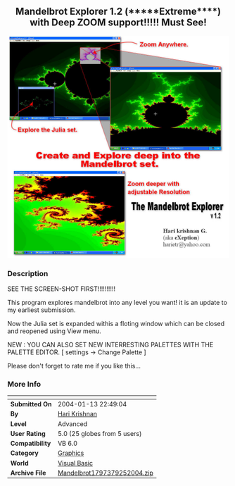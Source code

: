 ﻿<div align="center">

## Mandelbrot Explorer 1\.2 \(\*\*\*\*\*Extreme\*\*\*\*\)  with Deep ZOOM support\!\!\!\!\!   Must See\!

<img src="PIC20049251323366994.jpg">
</div>

### Description

SEE THE SCREEN-SHOT FIRST!!!!!!!!!!

This program explores mandelbrot into any level you want! it is an update to my earliest submission.

Now the Julia set is expanded withis a floting window which can be closed and reopened using View menu.

NEW : YOU CAN ALSO SET NEW INTERRESTING PALETTES WITH THE PALETTE EDITOR. [ settings -> Change Palette ]

Please don't forget to rate me if you like this...
 
### More Info
 


<span>             |<span>
---                |---
**Submitted On**   |2004-01-13 22:49:04
**By**             |[Hari Krishnan](https://github.com/Planet-Source-Code/PSCIndex/blob/master/ByAuthor/hari-krishnan.md)
**Level**          |Advanced
**User Rating**    |5.0 (25 globes from 5 users)
**Compatibility**  |VB 6\.0
**Category**       |[Graphics](https://github.com/Planet-Source-Code/PSCIndex/blob/master/ByCategory/graphics__1-46.md)
**World**          |[Visual Basic](https://github.com/Planet-Source-Code/PSCIndex/blob/master/ByWorld/visual-basic.md)
**Archive File**   |[Mandelbrot1797379252004\.zip](https://github.com/Planet-Source-Code/hari-krishnan-mandelbrot-explorer-1-2-extreme-with-deep-zoom-support-must-see__1-56342/archive/master.zip)








